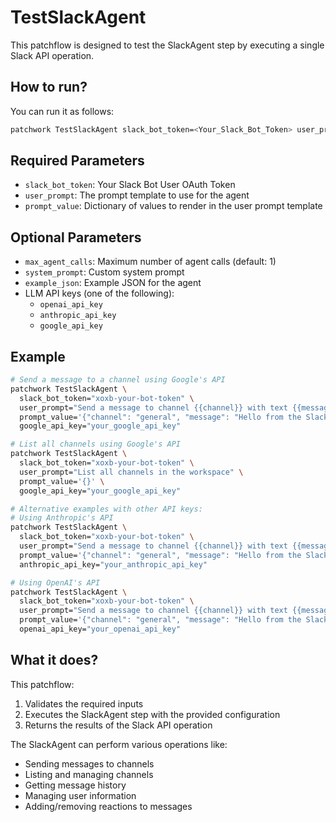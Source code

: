 # TestSlackAgent

This patchflow is designed to test the SlackAgent step by executing a single Slack API operation.

## How to run?

You can run it as follows:

```bash
patchwork TestSlackAgent slack_bot_token=<Your_Slack_Bot_Token> user_prompt="<Your_Prompt>" prompt_value='{"key": "value"}'
```

## Required Parameters

- `slack_bot_token`: Your Slack Bot User OAuth Token
- `user_prompt`: The prompt template to use for the agent
- `prompt_value`: Dictionary of values to render in the user prompt template

## Optional Parameters

- `max_agent_calls`: Maximum number of agent calls (default: 1)
- `system_prompt`: Custom system prompt
- `example_json`: Example JSON for the agent
- LLM API keys (one of the following):
  - `openai_api_key`
  - `anthropic_api_key`
  - `google_api_key`

## Example

```bash
# Send a message to a channel using Google's API
patchwork TestSlackAgent \
  slack_bot_token="xoxb-your-bot-token" \
  user_prompt="Send a message to channel {{channel}} with text {{message}}" \
  prompt_value='{"channel": "general", "message": "Hello from the Slack Agent!"}' \
  google_api_key="your_google_api_key"

# List all channels using Google's API
patchwork TestSlackAgent \
  slack_bot_token="xoxb-your-bot-token" \
  user_prompt="List all channels in the workspace" \
  prompt_value='{}' \
  google_api_key="your_google_api_key"

# Alternative examples with other API keys:
# Using Anthropic's API
patchwork TestSlackAgent \
  slack_bot_token="xoxb-your-bot-token" \
  user_prompt="Send a message to channel {{channel}} with text {{message}}" \
  prompt_value='{"channel": "general", "message": "Hello from the Slack Agent!"}' \
  anthropic_api_key="your_anthropic_api_key"

# Using OpenAI's API
patchwork TestSlackAgent \
  slack_bot_token="xoxb-your-bot-token" \
  user_prompt="Send a message to channel {{channel}} with text {{message}}" \
  prompt_value='{"channel": "general", "message": "Hello from the Slack Agent!"}' \
  openai_api_key="your_openai_api_key"
```

## What it does?

This patchflow:
1. Validates the required inputs
2. Executes the SlackAgent step with the provided configuration
3. Returns the results of the Slack API operation

The SlackAgent can perform various operations like:
- Sending messages to channels
- Listing and managing channels
- Getting message history
- Managing user information
- Adding/removing reactions to messages 